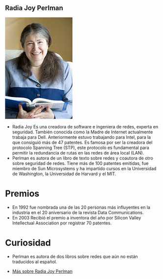 ## Radia Joy Perlman
![image](radia.jpg)
-  Radia Joy Es una creadora de software e ingeniera de redes, experta en seguridad. También conocida como la Madre de Internet actualmente trabaja para Dell. Anteriormente estuvo trabajando para Intel, para la que consiguió más de 47 patentes.
Es famosa por ser la creadora del protocolo Spanning Tree (STP), este protocolo es fundamental para permitir la redundancia de rutas en las redes de área local (LAN).
 - Perlman es autora de un libro de texto sobre redes y coautora de otro sobre seguridad de redes. Tiene más de 100 patentes emitidas, fue miembro de Sun Microsystems y ha impartido cursos en la Universidad de Washington, la Universidad de Harvard y el MIT.

# Premios
- En 1992 fue nombrada una de las 20 personas más influyentes en la industria en el 20 aniversario de la revista Data Communications.
- En 2003 Recibió el premio a inventora del año por Silicon Valley Intellectual Association por registrar 70 patentes.

# Curiosidad
- Perlman es autora de dos libros sobre redes que aún no están traducidos al español.
 
- [Más sobre Radia Joy Perlman](https://es.wikipedia.org/wiki/Radia_Perlman)
